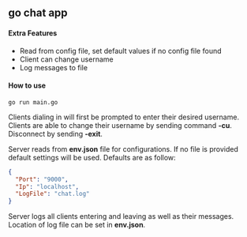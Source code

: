 ## go chat app

#### Extra Features
- Read from config file, set default values if no config file found
- Client can change username
- Log messages to file

#### How to use
```
go run main.go
```

Clients dialing in will first be prompted to enter their desired username. Clients are able to change their username by sending command **-cu**. Disconnect by sending **-exit**.

Server reads from **env.json** file for configurations. If no file is provided default settings will be used. Defaults are as follow:

```json
{
  "Port": "9000",
  "Ip": "localhost",
  "LogFile": "chat.log"
}
```

Server logs all clients entering and leaving as well as their messages. Location of log file can be set in **env.json**.
